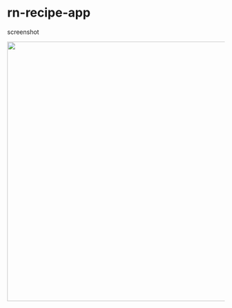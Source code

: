 # rn-recipe-app

screenshot

 <img src="https://user-images.githubusercontent.com/25429341/135529189-786fd222-3225-477a-acf1-85663a4f3785.PNG" width="600" height="600">


